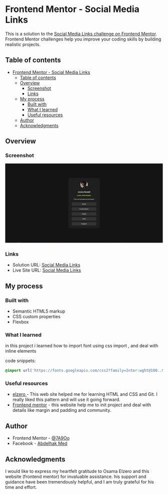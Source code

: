 # Frontend Mentor - Social Media Links

This is a solution to the [Social Media Links challenge on Frontend Mentor](https://www.frontendmentor.io/challenges/). Frontend Mentor challenges help you improve your coding skills by building realistic projects. 

## Table of contents

- [Frontend Mentor - Social Media Links](#frontend-mentor---social-media-links)
  - [Table of contents](#table-of-contents)
  - [Overview](#overview)
    - [Screenshot](#screenshot)
    - [Links](#links)
  - [My process](#my-process)
    - [Built with](#built-with)
    - [What I learned](#what-i-learned)
    - [Useful resources](#useful-resources)
  - [Author](#author)
  - [Acknowledgments](#acknowledgments)



## Overview

### Screenshot

![QR code Component](./images/final%20capture.png)


### Links

- Solution URL: [Social Media Links](https://github.com/7A9Oo/Social-Media-Links)
- Live Site URL: [Social Media Links](https://social-media-links-indol.vercel.app)

## My process

### Built with

- Semantic HTML5 markup
- CSS custom properties
- Flexbox

### What I learned

in this project i learned how to import font using css import ,
and deal with inline elements  


 code snippets:

```css
@import url('https://fonts.googleapis.com/css2?family=Inter:wght@100..900&display=swap');
```

### Useful resources

- [elzero ](https://elzero.org/) - This web site helped me for learning HTML and CSS and Git. I really liked this pattern and will use it going forward.
- [Frontend mentor](https://www.frontendmentor.io/) - this website help me to init project and deal with details like margin and padding and community.



## Author

- Frontend Mentor - [@7A9Oo](https://www.frontendmentor.io/profile/7A9Oo)
- Facebook - [Abdelhak Med](https://www.facebook.com/profile.php?id=100085050074290)


## Acknowledgments

I would like to express my heartfelt gratitude to Osama Elzero and this website (frontend mentor) for invaluable assistance. his support and guidance have been tremendously helpful, and I am truly grateful for his time and effort.


